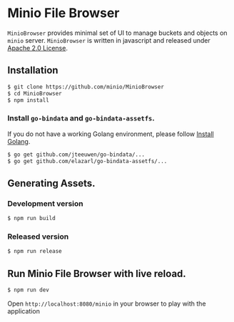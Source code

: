 # Minio File Browser

``MinioBrowser`` provides minimal set of UI to manage buckets and objects on ``minio`` server. ``MinioBrowser`` is written in javascript and released under [Apache 2.0 License](./LICENSE).

## Installation

```sh
$ git clone https://github.com/minio/MinioBrowser
$ cd MinioBrowser
$ npm install
```

### Install `go-bindata` and `go-bindata-assetfs`.

If you do not have a working Golang environment, please follow [Install Golang](./INSTALLGO.md).

```sh
$ go get github.com/jteeuwen/go-bindata/...
$ go get github.com/elazarl/go-bindata-assetfs/...
```

## Generating Assets.

### Development version

```sh
$ npm run build
```

### Released version

```sh
$ npm run release
```

## Run Minio File Browser with live reload.

```sh
$ npm run dev
```

Open `http://localhost:8080/minio` in your browser to play with the application

